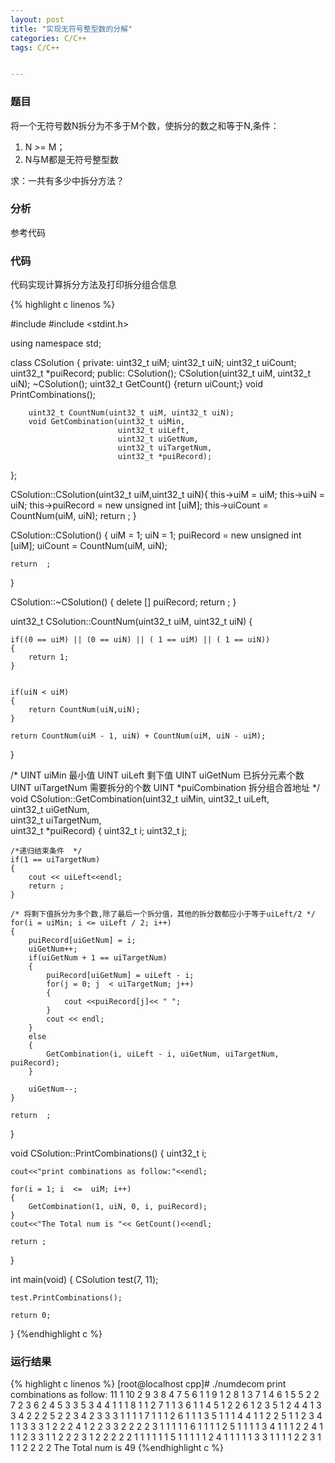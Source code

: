```yaml
---
layout: post
title: "实现无符号整型数的分解"
categories: C/C++
tags: C/C++


---
```


### 题目
将一个无符号数N拆分为不多于M个数，使拆分的数之和等于N,条件：


1. N >= M；
2. N与M都是无符号整型数

求：一共有多少中拆分方法？

### 分析

参考代码

### 代码
代码实现计算拆分方法及打印拆分组合信息

{% highlight c linenos %} 

#include <iostream>
#include <stdint.h>

using namespace std;


class CSolution
{
	private:
		uint32_t uiM;
		uint32_t uiN;
		uint32_t uiCount;
		uint32_t *puiRecord;
	public:
		CSolution();
		CSolution(uint32_t uiM, uint32_t uiN);
		~CSolution();
		uint32_t GetCount()  {return uiCount;}
		void PrintCombinations();
	
		uint32_t CountNum(uint32_t uiM, uint32_t uiN);	
		void GetCombination(uint32_t uiMin,
							uint32_t uiLeft,  
							uint32_t uiGetNum,   
							uint32_t uiTargetNum,  
							uint32_t *puiRecord);
};


CSolution::CSolution(uint32_t uiM,uint32_t uiN){
	this->uiM = uiM;
	this->uiN = uiN;
	this->puiRecord = new unsigned int [uiM];
	this->uiCount =  CountNum(uiM, uiN);
	return ;
}


CSolution::CSolution()
{
	uiM = 1;
	uiN = 1;
	puiRecord = new unsigned int [uiM];
	uiCount =  CountNum(uiM, uiN);

	return  ;
}

CSolution::~CSolution()
{
	delete [] puiRecord;
	return ;
}



uint32_t CSolution::CountNum(uint32_t uiM, uint32_t uiN)
{

	if((0 == uiM) || (0 == uiN) || ( 1 == uiM) || ( 1 == uiN))
	{
		return 1;
	}


	if(uiN < uiM)
	{
		return CountNum(uiN,uiN);
	}
	
	return CountNum(uiM - 1, uiN) + CountNum(uiM, uiN - uiM);
}	

/*
UINT uiMin    			最小值
UINT uiLeft     		剩下值 
UINT uiGetNum      		已拆分元素个数 
UINT uiTargetNum	 	需要拆分的个数
UINT *puiCombination  	拆分组合首地址 
*/
void CSolution::GetCombination(uint32_t uiMin,
							  uint32_t uiLeft,  
							  uint32_t uiGetNum,   
							  uint32_t uiTargetNum,  
							  uint32_t *puiRecord) 
{
	uint32_t i;
	uint32_t j;

	/*递归结束条件  */
	if(1 == uiTargetNum) 
	{
		cout << uiLeft<<endl;
		return ;
	}

	/* 将剩下值拆分为多个数,除了最后一个拆分值，其他的拆分数都应小于等于uiLeft/2 */
	for(i = uiMin; i <= uiLeft / 2; i++)
	{
		puiRecord[uiGetNum] = i;
		uiGetNum++;
		if(uiGetNum + 1 == uiTargetNum)
		{
			puiRecord[uiGetNum] = uiLeft - i; 
			for(j = 0; j  < uiTargetNum; j++)
			{
				cout <<puiRecord[j]<< " ";
			} 
			cout << endl;
		}
		else
		{
			GetCombination(i, uiLeft - i, uiGetNum, uiTargetNum, puiRecord);
		}
		
		uiGetNum--;
	}
		
	return  ;				
}


void  CSolution::PrintCombinations()
{
	uint32_t i;
	
	cout<<"print combinations as follow:"<<endl;
	
	for(i = 1; i  <=  uiM; i++)
	{
		GetCombination(1, uiN, 0, i, puiRecord);	
	}
	cout<<"The Total num is "<< GetCount()<<endl;
	
	return ;
}



int main(void)
{
	CSolution test(7, 11);

	
	test.PrintCombinations();

	return 0;
}
{%endhighlight c %}




### 运行结果

{% highlight c linenos %} 
[root@localhost cpp]# ./numdecom
print combinations as follow:
11
1 10 
2 9 
3 8 
4 7 
5 6 
1 1 9 
1 2 8 
1 3 7 
1 4 6 
1 5 5 
2 2 7 
2 3 6 
2 4 5 
3 3 5 
3 4 4 
1 1 1 8 
1 1 2 7 
1 1 3 6 
1 1 4 5 
1 2 2 6 
1 2 3 5 
1 2 4 4 
1 3 3 4 
2 2 2 5 
2 2 3 4 
2 3 3 3 
1 1 1 1 7 
1 1 1 2 6 
1 1 1 3 5 
1 1 1 4 4 
1 1 2 2 5 
1 1 2 3 4 
1 1 3 3 3 
1 2 2 2 4 
1 2 2 3 3 
2 2 2 2 3 
1 1 1 1 1 6 
1 1 1 1 2 5 
1 1 1 1 3 4 
1 1 1 2 2 4 
1 1 1 2 3 3 
1 1 2 2 2 3 
1 2 2 2 2 2 
1 1 1 1 1 1 5 
1 1 1 1 1 2 4 
1 1 1 1 1 3 3 
1 1 1 1 2 2 3 
1 1 1 2 2 2 2 
The Total num is 49
{%endhighlight c %}